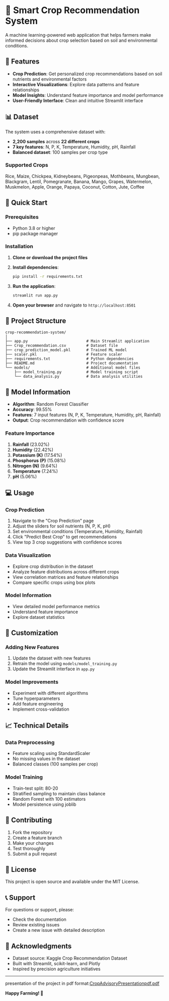 <!-- team name
IPSITA CHAINI(24CSE014)
SAI ANIKET(24CSE132)
MEDAPATI KARISHMA(24CSE144) -->





# 🌾 Smart Crop Recommendation System

A machine learning-powered web application that helps farmers make informed decisions about crop selection based on soil and environmental conditions.

## 🎯 Features

- **Crop Prediction**: Get personalized crop recommendations based on soil nutrients and environmental factors
- **Interactive Visualizations**: Explore data patterns and feature relationships
- **Model Insights**: Understand feature importance and model performance
- **User-Friendly Interface**: Clean and intuitive Streamlit interface

## 📊 Dataset

The system uses a comprehensive dataset with:
- **2,200 samples** across **22 different crops**
- **7 key features**: N, P, K, Temperature, Humidity, pH, Rainfall
- **Balanced dataset**: 100 samples per crop type

### Supported Crops
Rice, Maize, Chickpea, Kidneybeans, Pigeonpeas, Mothbeans, Mungbean, Blackgram, Lentil, Pomegranate, Banana, Mango, Grapes, Watermelon, Muskmelon, Apple, Orange, Papaya, Coconut, Cotton, Jute, Coffee

## 🚀 Quick Start

### Prerequisites
- Python 3.8 or higher
- pip package manager

### Installation

1. **Clone or download the project files**
2. **Install dependencies**:
   ```bash
   pip install -r requirements.txt
   ```

3. **Run the application**:
   ```bash
   streamlit run app.py
   ```

4. **Open your browser** and navigate to `http://localhost:8501`

## 📁 Project Structure

```
crop-recommendation-system/
│
├── app.py                          # Main Streamlit application
├── Crop_recommendation.csv         # Dataset file
├── crop_prediction_model.pkl       # Trained ML model
├── scaler.pkl                      # Feature scaler
├── requirements.txt                # Python dependencies
├── README.md                       # Project documentation
└── models/                         # Additional model files
    ├── model_training.py           # Model training script
    └── data_analysis.py            # Data analysis utilities
```

## 🤖 Model Information

- **Algorithm**: Random Forest Classifier
- **Accuracy**: 99.55%
- **Features**: 7 input features (N, P, K, Temperature, Humidity, pH, Rainfall)
- **Output**: Crop recommendation with confidence score

### Feature Importance
1. **Rainfall** (23.02%)
2. **Humidity** (22.42%)
3. **Potassium (K)** (17.54%)
4. **Phosphorus (P)** (15.08%)
5. **Nitrogen (N)** (9.64%)
6. **Temperature** (7.24%)
7. **pH** (5.06%)

## 💻 Usage

### Crop Prediction
1. Navigate to the "Crop Prediction" page
2. Adjust the sliders for soil nutrients (N, P, K, pH)
3. Set environmental conditions (Temperature, Humidity, Rainfall)
4. Click "Predict Best Crop" to get recommendations
5. View top 3 crop suggestions with confidence scores

### Data Visualization
- Explore crop distribution in the dataset
- Analyze feature distributions across different crops
- View correlation matrices and feature relationships
- Compare specific crops using box plots

### Model Information
- View detailed model performance metrics
- Understand feature importance
- Explore dataset statistics

## 🔧 Customization

### Adding New Features
1. Update the dataset with new features
2. Retrain the model using `models/model_training.py`
3. Update the Streamlit interface in `app.py`

### Model Improvements
- Experiment with different algorithms
- Tune hyperparameters
- Add feature engineering
- Implement cross-validation

## 📈 Technical Details

### Data Preprocessing
- Feature scaling using StandardScaler
- No missing values in the dataset
- Balanced classes (100 samples per crop)

### Model Training
- Train-test split: 80-20
- Stratified sampling to maintain class balance
- Random Forest with 100 estimators
- Model persistence using joblib

## 🤝 Contributing

1. Fork the repository
2. Create a feature branch
3. Make your changes
4. Test thoroughly
5. Submit a pull request

## 📄 License

This project is open source and available under the MIT License.

## 📞 Support

For questions or support, please:
- Check the documentation
- Review existing issues
- Create a new issue with detailed description

## 🙏 Acknowledgments

- Dataset source: Kaggle Crop Recommendation Dataset
- Built with Streamlit, scikit-learn, and Plotly
- Inspired by precision agriculture initiatives

---

presentation of the project in pdf format:[CropAdvisoryPresentationpdf.pdf](https://github.com/user-attachments/files/21414302/CropAdvisoryPresentationpdf.pdf)

**Happy Farming! 🌱**
